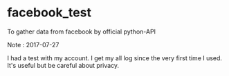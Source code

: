 # facebook_test
To gather data from facebook by official python-API

Note : 2017-07-27

I had a test with my account.
I get my all log since the very first time I used.
It's useful but be careful about privacy.
